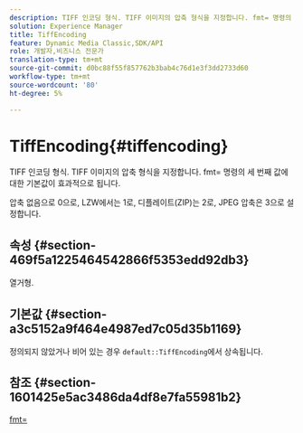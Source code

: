 ```yaml
---
description: TIFF 인코딩 형식. TIFF 이미지의 압축 형식을 지정합니다. fmt= 명령의 세 번째 값에 대한 기본값이 효과적으로 됩니다.
solution: Experience Manager
title: TiffEncoding
feature: Dynamic Media Classic,SDK/API
role: 개발자,비즈니스 전문가
translation-type: tm+mt
source-git-commit: d0bc88f55f857762b3bab4c76d1e3f3dd2733d60
workflow-type: tm+mt
source-wordcount: '80'
ht-degree: 5%

---
```



# TiffEncoding{#tiffencoding}

TIFF 인코딩 형식. TIFF 이미지의 압축 형식을 지정합니다. fmt= 명령의 세 번째 값에 대한 기본값이 효과적으로 됩니다.

압축 없음으로 0으로, LZW에서는 1로, 디플레이트(ZIP)는 2로, JPEG 압축은 3으로 설정합니다.

## 속성 {#section-469f5a1225464542866f5353edd92db3}

열거형.

## 기본값 {#section-a3c5152a9f464e4987ed7c05d35b1169}

정의되지 않았거나 비어 있는 경우 `default::TiffEncoding`에서 상속됩니다.

## 참조 {#section-1601425e5ac3486da4df8e7fa55981b2}

[fmt=](../../../../../ir-api/http-protocol/image-rendering-api-ref/c-ir-http-protocol-ref/c-ir-http-protocol-command-reference/r-ir-fmt.md#reference-4c743f67d56b47c5b774fcc900ff758c)
